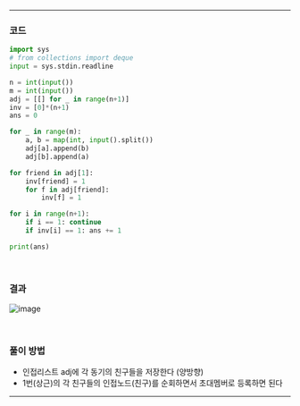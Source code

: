 ___
### 코드
```python
import sys
# from collections import deque
input = sys.stdin.readline

n = int(input())
m = int(input())
adj = [[] for _ in range(n+1)]
inv = [0]*(n+1)
ans = 0

for _ in range(m):
    a, b = map(int, input().split())
    adj[a].append(b)
    adj[b].append(a)

for friend in adj[1]:
    inv[friend] = 1
    for f in adj[friend]:
        inv[f] = 1

for i in range(n+1):
    if i == 1: continue
    if inv[i] == 1: ans += 1

print(ans)
```
<br>

### 결과
![image](https://github.com/minsuhan1/challenge100-codingtest-study/assets/50696567/92e034a3-51b1-42bb-a7ab-20c3a295a67c)

<br>

### 풀이 방법
- 인접리스트 adj에 각 동기의 친구들을 저장한다 (양방향)
- 1번(상근)의 각 친구들의 인접노드(친구)를 순회하면서 초대멤버로 등록하면 된다
___
